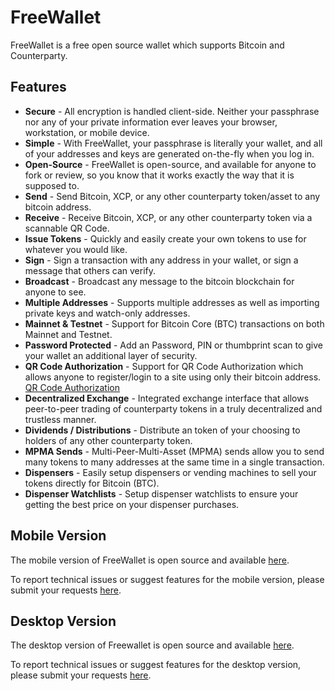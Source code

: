 # FreeWallet 
FreeWallet is a free open source wallet which supports Bitcoin and Counterparty.

## Features
- **Secure** - All encryption is handled client-side. Neither your passphrase nor any of your private information ever leaves your browser, workstation, or mobile device.
- **Simple** - With FreeWallet, your passphrase is literally your wallet, and all of your addresses and keys are generated on-the-fly when you log in.
- **Open-Source** - FreeWallet is open-source, and available for anyone to fork or review, so you know that it works exactly the way that it is supposed to.
- **Send** - Send Bitcoin, XCP, or any other counterparty token/asset to any bitcoin address.
- **Receive** - Receive Bitcoin, XCP, or any other counterparty token via a scannable QR Code.
- **Issue Tokens** - Quickly and easily create your own tokens to use for whatever you would like.
- **Sign** - Sign a transaction with any address in your wallet, or sign a message that others can verify.
- **Broadcast** - Broadcast any message to the bitcoin blockchain for anyone to see.
- **Multiple Addresses** - Supports multiple addresses as well as importing private keys and watch-only addresses.
- **Mainnet & Testnet** - Support for Bitcoin Core (BTC) transactions on both Mainnet and Testnet.
- **Password Protected** - Add an Password, PIN or thumbprint scan to give your wallet an additional layer of security.
- **QR Code Authorization** - Support for QR Code Authorization which allows anyone to register/login to a site using only their bitcoin address. [QR Code Authorization](https://github.com/Authpartyio/Spec/blob/master/QR_Authorization.spec.md)
- **Decentralized Exchange** - Integrated exchange interface that allows peer-to-peer trading of counterparty tokens in a truly decentralized and trustless manner.
- **Dividends / Distributions** - Distribute an token of your choosing to holders of any other counterparty token.
- **MPMA Sends** - Multi-Peer-Multi-Asset (MPMA) sends allow you to send many tokens to many addresses at the same time in a single transaction.
- **Dispensers** - Easily setup dispensers or vending machines to sell your tokens directly for Bitcoin (BTC).
- **Dispenser Watchlists** - Setup dispenser watchlists to ensure your getting the best price on your dispenser purchases.



## Mobile Version
The mobile version of FreeWallet is open source and available [here](https://github.com/jdogresorg/freewallet-mobile).

To report technical issues or suggest features for the mobile version, please submit your requests [here](https://github.com/jdogresorg/freewallet-mobile/issues).

## Desktop Version
The desktop version of Freewallet is open source and available [here](https://github.com/jdogresorg/freewallet-desktop). 

To report technical issues or suggest features for the desktop version, please submit your requests [here](https://github.com/jdogresorg/freewallet-desktop/issues).